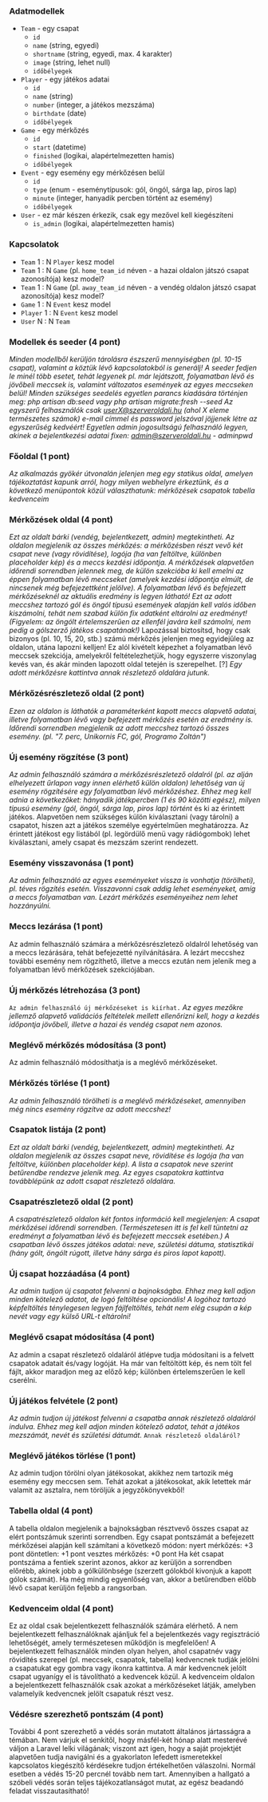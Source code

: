 ### Adatmodellek

-   `Team` - egy csapat
    -   `id`
    -   `name` (string, egyedi)
    -   `shortname` (string, egyedi, max. 4 karakter)
    -   `image` (string, lehet null)
    -   `időbélyegek`
-   `Player` - egy játékos adatai
    -   `id`
    -   `name` (string)
    -   `number` (integer, a játékos mezszáma)
    -   `birthdate` (date)
    -   `időbélyegek`
-   `Game` - egy mérkőzés
    -   `id`
    -   `start` (datetime)
    -   `finished` (logikai, alapértelmezetten hamis)
    -   `időbélyegek`
-   `Event` - egy esemény egy mérkőzésen belül
    -   `id`
    -   `type` (enum - eseménytípusok: gól, öngól, sárga lap, piros lap)
    -   `minute` (integer, hanyadik percben történt az esemény)
    -   `időbélyegek`
-   `User` - ez már készen érkezik, csak egy mezővel kell kiegészíteni
    -   `is_admin` (logikai, alapértelmezetten hamis)

### Kapcsolatok

-   `Team` 1 : N `Player` kesz model
-   `Team` 1 : N `Game` (pl. `home_team_id` néven - a hazai oldalon játszó csapat azonosítója) kesz model?
-   `Team` 1 : N `Game` (pl. `away_team_id` néven - a vendég oldalon játszó csapat azonosítója) kesz model?
-   `Game` 1 : N `Event` kesz model
-   `Player` 1 : N `Event` kesz model
-   `User` N : N `Team`

### Modellek és seeder (4 pont)

_Minden modellből kerüljön tárolásra észszerű mennyiségben (pl. 10-15 csapat), valamint a köztük lévő kapcsolatokból is generálj!_
_A seeder fedjen le minél több esetet, tehát legyenek pl. már lejátszott, folyamatban lévő és jövőbeli meccsek is, valamint változatos események az egyes meccseken belül!_
_Minden szükséges seedelés egyetlen parancs kiadására történjen meg: php artisan db:seed vagy php artisan migrate:fresh --seed_
_Az egyszerű felhasználók csak userX@szerveroldali.hu (ahol X eleme természetes számok) e-mail címmel és password jelszóval jöjjenek létre az egyszerűség kedvéért!_
_Egyetlen admin jogosultságú felhasználó legyen, akinek a bejelentkezési adatai fixen: admin@szerveroldali.hu - adminpwd_

### Főoldal (1 pont)

_Az alkalmazás gyökér útvonalán jelenjen meg egy statikus oldal, amelyen tájékoztatást kapunk arról, hogy milyen webhelyre érkeztünk, és a következő menüpontok közül választhatunk:_
_mérkőzések_
_csapatok_
_tabella_
_kedvenceim_

### Mérkőzések oldal (4 pont)

_Ezt az oldalt bárki (vendég, bejelentkezett, admin) megtekintheti._
_Az oldalon megjelenik az összes mérkőzés: a mérkőzésben részt vevő két csapat neve (vagy rövidítése), logója (ha van feltöltve, különben placeholder kép) és a meccs kezdési időpontja._
_A mérkőzések alapvetően időrendi sorrendben jelennek meg, de külön szekcióba ki kell emelni az éppen folyamatban lévő meccseket (amelyek kezdési időpontja elmúlt, de nincsenek még befejezettként jelölve)._
_A folyamatban lévő és befejezett mérkőzéseknél az aktuális eredmény is legyen látható! Ezt az adott meccshez tartozó gól és öngól típusú események alapján kell valós időben kiszámolni, tehát nem szabad külön fix adatként eltárolni az eredményt! (Figyelem: az öngólt értelemszerűen az ellenfél javára kell számolni, nem pedig a gólszerző játékos csapatának!)_
Lapozással biztosítsd, hogy csak bizonyos (pl. 10, 15, 20, stb.) számú mérkőzés jelenjen meg egyidejűleg az oldalon, utána lapozni kelljen! Ez alól kivételt képezhet a folyamatban lévő meccsek szekciója, amelyekről feltételezhetjük, hogy egyszerre viszonylag kevés van, és akár minden lapozott oldal tetején is szerepelhet. [?]
_Egy adott mérkőzésre kattintva annak részletező oldalára jutunk._

### Mérkőzésrészletező oldal (2 pont)

_Ezen az oldalon is láthatók a paraméterként kapott meccs alapvető adatai, illetve folyamatban lévő vagy befejezett mérkőzés esetén az eredmény is._
_Időrendi sorrendben megjelenik az adott meccshez tartozó összes esemény. (pl. "7. perc, Unikornis FC, gól, Programo Zoltán")_

### Új esemény rögzítése (3 pont)

_Az admin felhasználó számára a mérkőzésrészletező oldalról (pl. az alján elhelyezett űrlapon vagy innen elérhető külön oldalon) lehetőség van új esemény rögzítésére egy folyamatban lévő mérkőzéshez._
_Ehhez meg kell adnia a következőket: hányadik játékpercben (1 és 90 közötti egész), milyen típusú esemény (gól, öngól, sárga lap, piros lap) történt_ és ki az érintett játékos. Alapvetően nem szükséges külön kiválasztani (vagy tárolni) a csapatot, hiszen azt a játékos személye egyértelműen meghatározza.
Az érintett játékost egy listából (pl. legördülő menü vagy rádiógombok) lehet kiválasztani, amely csapat és mezszám szerint rendezett.

### Esemény visszavonása (1 pont)

_Az admin felhasználó az egyes eseményeket vissza is vonhatja (törölheti), pl. téves rögzítés esetén._
_Visszavonni csak addig lehet eseményeket, amíg a meccs folyamatban van. Lezárt mérkőzés eseményeihez nem lehet hozzányúlni._

### Meccs lezárása (1 pont)

Az admin felhasználó számára a mérkőzésrészletező oldalról lehetőség van a meccs lezárására, tehát befejezetté nyilvánítására.
A lezárt meccshez további esemény nem rögzíthető, illetve a meccs ezután nem jelenik meg a folyamatban lévő mérkőzések szekciójában.

### Új mérkőzés létrehozása (3 pont)

`Az admin felhasználó új mérkőzéseket is kiírhat.`
_Az egyes mezőkre jellemző alapvető validációs feltételek mellett ellenőrizni kell, hogy a kezdés időpontja jövőbeli, illetve a hazai és vendég csapat nem azonos._

### Meglévő mérkőzés módosítása (3 pont)

Az admin felhasználó módosíthatja is a meglévő mérkőzéseket.

### Mérkőzés törlése (1 pont)

_Az admin felhasználó törölheti is a meglévő mérkőzéseket, amennyiben még nincs esemény rögzítve az adott meccshez!_

### Csapatok listája (2 pont)

_Ezt az oldalt bárki (vendég, bejelentkezett, admin) megtekintheti._
_Az oldalon megjelenik az összes csapat neve, rövidítése és logója (ha van feltöltve, különben placeholder kép)._
_A lista a csapatok neve szerint betűrendbe rendezve jelenik meg._
_Az egyes csapatokra kattintva továbblépünk az adott csapat részletező oldalára._

### Csapatrészletező oldal (2 pont)

_A csapatrészletező oldalon két fontos információ kell megjelenjen:_
_A csapat mérkőzései időrendi sorrendben. (Természetesen itt is fel kell tüntetni az eredményt a folyamatban lévő és befejezett meccsek esetében.)_
_A csapatban lévő összes játékos adatai: neve, születési dátuma, statisztikái (hány gólt, öngólt rúgott, illetve hány sárga és piros lapot kapott)._

### Új csapat hozzáadása (4 pont)

_Az admin tudjon új csapatot felvenni a bajnokságba. Ehhez meg kell adjon minden kötelező adatot, de logó feltöltése opcionális!_
_A logóhoz tartozó képfeltöltés ténylegesen legyen fájlfeltöltés, tehát nem elég csupán a kép nevét vagy egy külső URL-t eltárolni!_

### Meglévő csapat módosítása (4 pont)

Az admin a csapat részletező oldaláról átlépve tudja módosítani is a felvett csapatok adatait és/vagy logóját.
Ha már van feltöltött kép, és nem tölt fel fájlt, akkor maradjon meg az előző kép; különben értelemszerűen le kell cserélni.

### Új játékos felvétele (2 pont)

_Az admin tudjon új játékost felvenni a csapatba annak részletező oldaláról indulva. Ehhez meg kell adjon minden kötelező adatot, tehát a játékos mezszámát, nevét és születési dátumát._ `Annak részletező oldaláról?`

### Meglévő játékos törlése (1 pont)

Az admin tudjon törölni olyan játékosokat, akikhez nem tartozik még esemény egy meccsen sem. Tehát azokat a játékosokat, akik letettek már valamit az asztalra, nem töröljük a jegyzőkönyvekből!

### Tabella oldal (4 pont)

A tabella oldalon megjelenik a bajnokságban résztvevő összes csapat az elért pontszámuk szerinti sorrendben.
Egy csapat pontszámát a befejezett mérkőzései alapján kell számítani a következő módon:
nyert mérkőzés: +3 pont
döntetlen: +1 pont
vesztes mérkőzés: +0 pont
Ha két csapat pontszáma a fentiek szerint azonos, akkor az kerüljön a sorrendben előrébb, akinek jobb a gólkülönbsége (szerzett gólokból kivonjuk a kapott gólok számát). Ha még mindig egyenlőség van, akkor a betűrendben előbb lévő csapat kerüljön feljebb a rangsorban.

### Kedvenceim oldal (4 pont)

Ez az oldal csak bejelentkezett felhasználók számára elérhető.
A nem bejelentkezett felhasználóknak ajánljuk fel a bejelentkezés vagy regisztráció lehetőségét, amely természetesen működjön is megfelelően!
A bejelentkezett felhasználók minden olyan helyen, ahol csapatnév vagy rövidítés szerepel (pl. meccsek, csapatok, tabella) kedvencnek tudják jelölni a csapatukat egy gombra vagy ikonra kattintva.
A már kedvencnek jelölt csapat ugyanígy el is távolítható a kedvencek közül.
A kedvenceim oldalon a bejelentkezett felhasználók csak azokat a mérkőzéseket látják, amelyben valamelyik kedvencnek jelölt csapatuk részt vesz.

### Védésre szerezhető pontszám (4 pont)

További 4 pont szerezhető a védés során mutatott általános jártasságra a témában.
Nem várjuk el senkitől, hogy másfél-két hónap alatt mesterévé váljon a Laravel lelki világának; viszont azt igen, hogy a saját projektjét alapvetően tudja navigálni és a gyakorlaton lefedett ismeretekkel kapcsolatos kiegészítő kérdésekre tudjon értékelhetően válaszolni. Normál esetben a védés 15-20 percnél tovább nem tart.
Amennyiben a hallgató a szóbeli védés során teljes tájékozatlanságot mutat, az egész beadandó feladat visszautasítható!
